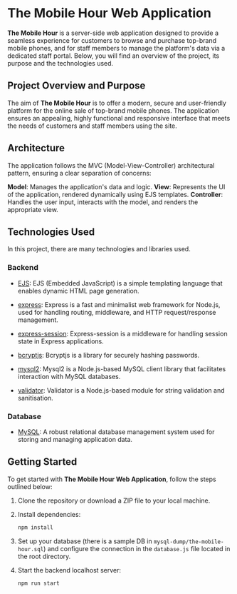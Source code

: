 # The Mobile Hour Web Application

**The Mobile Hour** is a server-side web application designed to provide a seamless experience for customers to browse and purchase top-brand mobile phones, and for staff members to manage the platform's data via a dedicated staff portal. Below, you will find an overview of the project, its purpose and the technologies used.

## Project Overview and Purpose

The aim of **The Mobile Hour** is to offer a modern, secure and user-friendly platform for the online sale of top-brand mobile phones. The application ensures an appealing, highly functional and responsive interface that meets the needs of customers and staff members using the site.

## Architecture

The application follows the MVC (Model-View-Controller) architectural pattern, ensuring a clear separation of concerns:

**Model**: Manages the application's data and logic.
**View**: Represents the UI of the application, rendered dynamically using EJS templates.
**Controller**: Handles the user input, interacts with the model, and renders the appropriate view.

## Technologies Used

In this project, there are many technologies and libraries used.

### Backend

- [EJS](https://www.npmjs.com/package/ejs): EJS (Embedded JavaScript) is a simple templating language that enables dynamic HTML page generation.

- [express](https://www.npmjs.com/package/express): Express is a fast and minimalist web framework for Node.js, used for handling routing, middleware, and HTTP request/response management.

- [express-session](https://www.npmjs.com/package/express-session): Express-session is a middleware for handling session state in Express applications. 

- [bcryptjs](https://www.npmjs.com/package/bcryptjs): Bcryptjs is a library for securely hashing passwords.

- [mysql2](https://www.npmjs.com/package/mysql2): Mysql2 is a Node.js-based MySQL client library that facilitates interaction with MySQL databases.

- [validator](https://www.npmjs.com/package/validator): Validator is a Node.js-based module for string validation and sanitisation.

### Database

- [MySQL](https://www.mysql.com/): A robust relational database management system used for storing and managing application data.

## Getting Started

To get started with **The Mobile Hour Web Application**, follow the steps outlined below:

1. Clone the repository or download a ZIP file to your local machine.

2. Install dependencies:

   ```bash
   npm install
   ```

3. Set up your database (there is a sample DB in `mysql-dump/the-mobile-hour.sql`) and
   configure the connection in the `database.js` file located in the root directory.

4. Start the backend localhost server:

   ```bash
   npm run start
   ```







